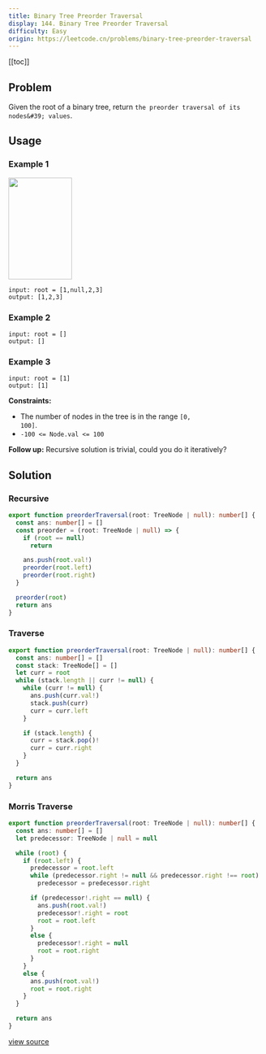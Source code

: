 ```yaml
---
title: Binary Tree Preorder Traversal
display: 144. Binary Tree Preorder Traversal
difficulty: Easy
origin: https://leetcode.cn/problems/binary-tree-preorder-traversal
---
```


[[toc]]

## Problem

Given the root of a binary tree, return `the preorder traversal of its nodes&#39; values`.

## Usage

### Example 1

<img alt="" src="https://assets.leetcode.com/uploads/2020/09/15/inorder_1.jpg" style="width: 125px; height: 200px;" />

```
input: root = [1,null,2,3]
output: [1,2,3]
```

### Example 2

```
input: root = []
output: []
```

### Example 3

```
input: root = [1]
output: [1]
```


**Constraints:**

- The number of nodes in the tree is in the range <code>[0, 100]</code>.
- <code>-100 &lt;= Node.val &lt;= 100</code>


**Follow up:** Recursive solution is trivial, could you do it iteratively?


## Solution

### Recursive

```ts
export function preorderTraversal(root: TreeNode | null): number[] {
  const ans: number[] = []
  const preorder = (root: TreeNode | null) => {
    if (root == null)
      return

    ans.push(root.val!)
    preorder(root.left)
    preorder(root.right)
  }

  preorder(root)
  return ans
}
```

### Traverse

```ts
export function preorderTraversal(root: TreeNode | null): number[] {
  const ans: number[] = []
  const stack: TreeNode[] = []
  let curr = root
  while (stack.length || curr != null) {
    while (curr != null) {
      ans.push(curr.val!)
      stack.push(curr)
      curr = curr.left
    }

    if (stack.length) {
      curr = stack.pop()!
      curr = curr.right
    }
  }

  return ans
}
```

### Morris Traverse

```ts
export function preorderTraversal(root: TreeNode | null): number[] {
  const ans: number[] = []
  let predecessor: TreeNode | null = null

  while (root) {
    if (root.left) {
      predecessor = root.left
      while (predecessor.right != null && predecessor.right !== root)
        predecessor = predecessor.right

      if (predecessor!.right == null) {
        ans.push(root.val!)
        predecessor!.right = root
        root = root.left
      }
      else {
        predecessor!.right = null
        root = root.right
      }
    }
    else {
      ans.push(root.val!)
      root = root.right
    }
  }

  return ans
}
```

[view source](https://leetcode.cn/problems/binary-tree-preorder-traversal)
